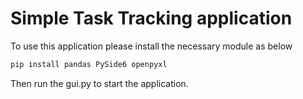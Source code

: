 # Simple Task Tracking application
To use this application please install the necessary module as below
```powershell
pip install pandas PySide6 openpyxl
```

Then run the gui.py to start the application.
